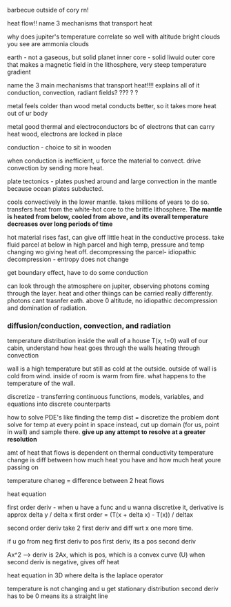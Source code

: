 barbecue outside of cory rn!

heat flow!!
name 3 mechanisms that transport heat

why does jupiter's temperature correlate so well with altitude
bright clouds you see are ammonia clouds

earth - not a gaseous, but solid planet
inner core - solid
liwuid outer core that makes a magnetic field
in the lithosphere, very steep temperature gradient

name the 3 main mechanisms that transport heat!!!! explains all of it
conduction, convection, radiant fields? ??? ? ?

metal feels colder than wood
metal conducts better, so it takes more heat out of ur body

metal good thermal and electroconductors bc of electrons that can carry heat
wood, electrons are locked in place 

conduction  - choice to sit in wooden 


when conduction is inefficient, u force the material to convect. drive convection by sending more heat. 

plate tectonics - plates pushed around and large convection in the mantle because ocean plates subducted. 

cools convectively in the lower mantle. takes millions of years to do so. 
transfers heat from the white-hot core to the brittle lithosphere. **The mantle is heated from below, cooled from above, and its overall temperature decreases over long periods of time**


hot material rises fast, can give off little heat in the conductive process. take fluid parcel at below in high parcel and high temp, pressure and temp changing wo giving heat off. decompressing the parcel- idiopathic decompression - entropy does not change

get boundary effect, have to do some conduction

can look through the atmosphere on jupiter, observing photons coming through the layer. heat and other thiings can be carried really differently. photons cant trasnfer eath. 
above 0 altitude, no idiopathic decompression and domination of radiation. 


### diffusion/conduction, convection, and radiation

temperature distribution inside the wall of a house T(x, t=0)
wall of our cabin, understand how heat goes through the walls
heating through convection


wall is a high temperature but still as cold at the outside. 
outside of wall is cold from wind. inside of room is warm from fire. what happens to the temperature of the wall. 

discretize - transferring continuous functions, models, variables, and equations into discrete counterparts

how to solve PDE's like finding the temp dist = discretize the problem
dont solve for temp at every point in space
instead, cut up domain (for us, point in wall) and sample there. 
**give up any attempt to resolve at a greater resolution**

amt of heat that flows is dependent on thermal conductivity
temperature change is diff between how much heat you have and how much heat youre passing on 

temperature chaneg  = difference between 2 heat flows

heat equation


first order deriv - when u have a func and u wanna discretixe it, derivative is approx delta y / delta x
first order = (T(x + delta x) - T(x)) / deltax

second order deriv
take 2 first deriv and diff wrt x one more time. 

if u go from neg first deriv to pos first deriv, its a pos second deriv


Ax^2 --> deriv is 2Ax, which is pos, which is a convex curve (U)
when second deriv is negative, gives off heat

heat equation in 3D where delta is the laplace operator

temperature is not changing and u get stationary distribution
second deriv has to be 0 means its a straight line

